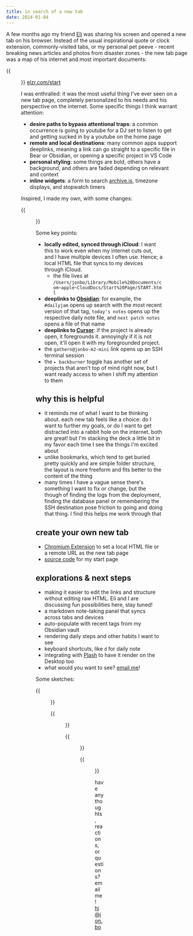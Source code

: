 ```yaml
---
title: in search of a new tab
date: 2024-01-04
---
```


A few months ago my friend [Eli](https://twitter.com/elzr) was sharing his screen and opened a new tab on his browser. Instead of the usual inspirational quote or clock extension, commonly-visited tabs, or my personal pet peeve - recent breaking news articles and photos from disaster zones - the new tab page was a map of his internet and most important documents:

{{<figure src="/new-tab/Pasted image 20240104125515.png">}}
[elzr.com/start](https://elzr.com/start)

I was enthralled: it was the most useful thing I've ever seen on a new tab page, completely personalized to his needs and his perspective on the internet. Some specific things I think warrant attention:

- **desire paths to bypass attentional traps**: a common occurrence is going to youtube for a DJ set to listen to get and getting sucked in by a youtube on the home page
- **remote and local destinations**: many common apps support deeplinks, meaning a link can go straight to a specific file in Bear or Obsidian, or opening a specific project in VS Code
- **personal styling**: some things are bold, others have a background, and others are faded depending on relevant and context
- **inline widgets**: a form to search [archive.is](https://archive.is), timezone displays, and stopwatch timers

Inspired, I made my own, with some changes:

{{<figure src="/new-tab/Pasted image 20240104130118.png">}}

Some key points:

- **locally edited, synced through iCloud**: I want this to work even when my internet cuts out, and I have multiple devices I often use. Hence; a local HTML file that syncs to my devices through iCloud. 
	- the file lives at `/Users/jonbo/Library/Mobile%20Documents/com~apple~CloudDocs/Start%20Page/START.html`
- **deeplinks to [Obsidian](https://obsidian.md/)**: for example, the `#dailyjam` opens up search with the most recent version of that tag, `today's notes` opens up the respective daily note file, and `next patch notes` opens a file of that name
- **deeplinks to [Cursor](https://cursor.sh/)**: if the project is already open, it foregrounds it. annoyingly if it is not open, it'll open it with my foregrounded project. 
- the `gathern@jonbo-m2-mini` link opens up an SSH terminal session
- the `▸ backburner` toggle has another set of projects that aren't top of mind right now, but I want ready access to when I shift my attention to them

## why this is helpful

- it reminds me of what I want to be thinking about. each new tab feels like a choice: do I want to further my goals, or do I want to get distracted into a rabbit hole on the internet. both are great! but I'm stacking the deck a little bit in my favor each time I see the things I'm excited about
- unlike bookmarks, which tend to get buried pretty quickly and are simple folder structure, the layout is more freeform and fits better to the content of the thing 
- many times I have a vague sense there's something I want to fix or change, but the though of finding the logs from the deployment, finding the database panel or remembering the SSH destination pose friction to going and doing that thing. I find this helps me work through that

## create your own new tab

- [Chromium Extension](https://chrome.google.com/webstore/detail/custom-new-tab-url/mmjbdbjnoablegbkcklggeknkfcjkjia) to set a local HTML file or a remote URL as the new tab page
- [source code](https://gist.github.com/jborichevskiy/57dff0c780443f9cf1f8219af9b1d07b) for my start page

## explorations & next steps

- making it easier to edit the links and structure without editing raw HTML. Eli and I are discussing fun possibilities here, stay tuned!
- a markdown note-taking panel that syncs across tabs and devices
- auto-populate with recent tags from my Obsidian vault
- rendering  daily steps and other habits I want to see
- keyboard shortcuts, like `d` for daily note
- integrating with [Plash](https://apps.apple.com/us/app/plash/id1494023538?mt=12) to have it render on the Desktop too
- what would you want to see? [email me](mailto://hi@jon.bo)!

Some sketches:

{{<figure src="/new-tab/Pasted image 20240104163829.png">}}

{{<figure src="/new-tab/Pasted image 20240104163805.png">}}

{{<figure src="/new-tab/Pasted image 20240104163813.png">}}

{{<figure src="/new-tab/Pasted image 20240104163822.png">}}

have any thoughts, reactions, or questions? email me! [hi@jon.bo](mailto://hi@jon.bo)